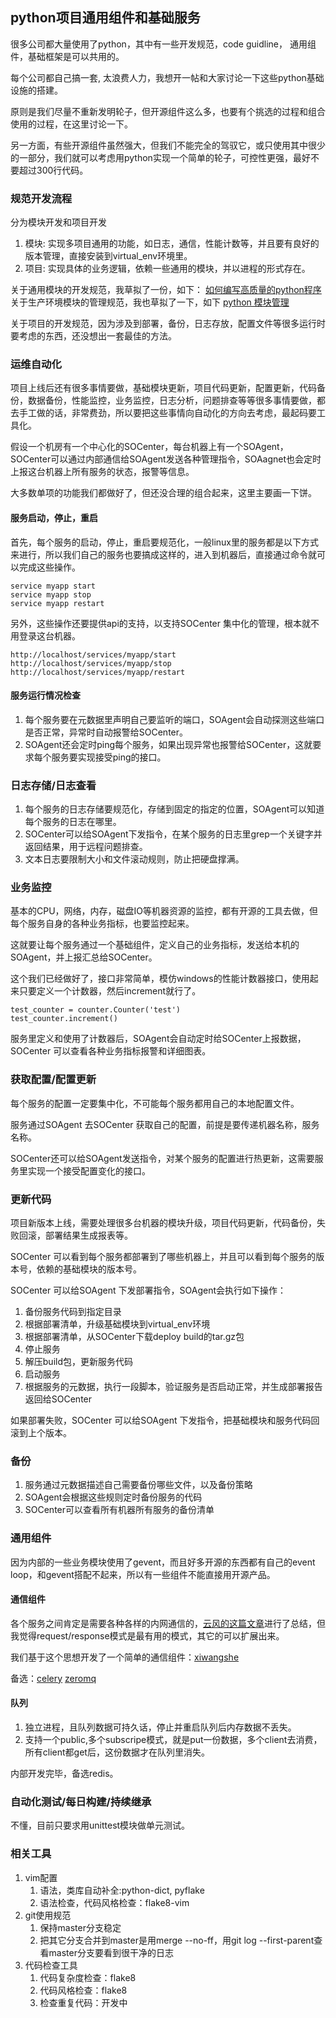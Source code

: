 ## python项目通用组件和基础服务

很多公司都大量使用了python，其中有一些开发规范，code guidline， 通用组件，基础框架是可以共用的。

每个公司都自己搞一套, 太浪费人力，我想开一帖和大家讨论一下这些python基础设施的搭建。

原则是我们尽量不重新发明轮子，但开源组件这么多，也要有个挑选的过程和组合使用的过程，在这里讨论一下。

另一方面，有些开源组件虽然强大，但我们不能完全的驾驭它，或只使用其中很少的一部分，我们就可以考虑用python实现一个简单的轮子，可控性更强，最好不要超过300行代码。

### 规范开发流程

分为模块开发和项目开发

1. 模块: 实现多项目通用的功能，如日志，通信，性能计数等，并且要有良好的版本管理，直接安装到virtual_env环境里。
1. 项目: 实现具体的业务逻辑，依赖一些通用的模块，并以进程的形式存在。

关于通用模块的开发规范，我草拟了一份，如下：
    [如何编写高质量的python程序](https://github.com/onlytiancai/codesnip/blob/master/mypost/How_to_write_high-quality_python_program.md)
关于生产环境模块的管理规范，我也草拟了一下，如下
    [python 模块管理](https://github.com/onlytiancai/codesnip/blob/master/mypost/python_module_management.md)

关于项目的开发规范，因为涉及到部署，备份，日志存放，配置文件等很多运行时要考虑的东西，还没想出一套最佳的方法。

### 运维自动化

项目上线后还有很多事情要做，基础模块更新，项目代码更新，配置更新，代码备份，数据备份，性能监控，业务监控，日志分析，问题排查等等很多事情要做，都去手工做的话，非常费劲，所以要把这些事情向自动化的方向去考虑，最起码要工具化。

假设一个机房有一个中心化的SOCenter，每台机器上有一个SOAgent，SOCenter可以通过内部通信给SOAgent发送各种管理指令，SOAagnet也会定时上报这台机器上所有服务的状态，报警等信息。

大多数单项的功能我们都做好了，但还没合理的组合起来，这里主要画一下饼。

#### 服务启动，停止，重启

首先，每个服务的启动，停止，重启要规范化，一般linux里的服务都是以下方式来进行，所以我们自己的服务也要搞成这样的，进入到机器后，直接通过命令就可以完成这些操作。

    service myapp start
    service myapp stop
    service myapp restart

另外，这些操作还要提供api的支持，以支持SOCenter 集中化的管理，根本就不用登录这台机器。

    http://localhost/services/myapp/start
    http://localhost/services/myapp/stop
    http://localhost/services/myapp/restart

#### 服务运行情况检查
    
1. 每个服务要在元数据里声明自己要监听的端口，SOAgent会自动探测这些端口是否正常，异常时自动报警给SOCenter。
1. SOAgent还会定时ping每个服务，如果出现异常也报警给SOCenter，这就要求每个服务要实现接受ping的接口。

### 日志存储/日志查看

1. 每个服务的日志存储要规范化，存储到固定的指定的位置，SOAgent可以知道每个服务的日志在哪里。
1. SOCenter可以给SOAgent下发指令，在某个服务的日志里grep一个关键字并返回结果，用于远程问题排查。
1. 文本日志要限制大小和文件滚动规则，防止把硬盘撑满。

### 业务监控

基本的CPU，网络，内存，磁盘IO等机器资源的监控，都有开源的工具去做，但每个服务自身的各种业务指标，也要监控起来。

这就要让每个服务通过一个基础组件，定义自己的业务指标，发送给本机的SOAgent，并上报汇总给SOCenter。

这个我们已经做好了，接口非常简单，模仿windows的性能计数器接口，使用起来只要定义一个计数器，然后increment就行了。

    test_counter = counter.Counter('test')
    test_counter.increment() 

服务里定义和使用了计数器后，SOAgent会自动定时给SOCenter上报数据，SOCenter 可以查看各种业务指标报警和详细图表。

### 获取配置/配置更新

每个服务的配置一定要集中化，不可能每个服务都用自己的本地配置文件。

服务通过SOAgent 去SOCenter 获取自己的配置，前提是要传递机器名称，服务名称。

SOCenter还可以给SOAgent发送指令，对某个服务的配置进行热更新，这需要服务里实现一个接受配置变化的接口。

### 更新代码

项目新版本上线，需要处理很多台机器的模块升级，项目代码更新，代码备份，失败回滚，部署结果生成报表等。

SOCenter 可以看到每个服务都部署到了哪些机器上，并且可以看到每个服务的版本号，依赖的基础模块的版本号。

SOCenter 可以给SOAgent 下发部署指令，SOAgent会执行如下操作：

1. 备份服务代码到指定目录
1. 根据部署清单，升级基础模块到virtual_env环境
1. 根据部署清单，从SOCenter下载deploy build的tar.gz包
1. 停止服务
1. 解压build包，更新服务代码
1. 启动服务
1. 根据服务的元数据，执行一段脚本，验证服务是否启动正常，并生成部署报告返回给SOCenter

如果部署失败，SOCenter 可以给SOAgent 下发指令，把基础模块和服务代码回滚到上个版本。

### 备份

1. 服务通过元数据描述自己需要备份哪些文件，以及备份策略
1. SOAgent会根据这些规则定时备份服务的代码
1. SOCenter可以查看所有机器所有服务的备份清单

### 通用组件

因为内部的一些业务模块使用了gevent，而且好多开源的东西都有自己的event loop，和gevent搭配不起来，所以有一些组件不能直接用开源产品。

#### 通信组件

各个服务之间肯定是需要各种各样的内网通信的，[云风的这篇文章](http://blog.codingnow.com/2011/02/zeromq_message_patterns.html)进行了总结，但我觉得request/response模式是最有用的模式，其它的可以扩展出来。

我们基于这个思想开发了一个简单的通信组件：[xiwangshe](https://github.com/onlytiancai/xiwangshe)

备选：[celery](http://pypi.python.org/pypi/celery) [zeromq](http://www.zeromq.org/)

#### 队列

1. 独立进程，且队列数据可持久话，停止并重启队列后内存数据不丢失。
1. 支持一个public,多个subscripe模式，就是put一份数据，多个client去消费，所有client都get后，这份数据才在队列里消失。

内部开发完毕，备选redis。

### 自动化测试/每日构建/持续继承

不懂，目前只要求用unittest模块做单元测试。

### 相关工具

1. vim配置
    1. 语法，类库自动补全:python-dict, pyflake
    1. 语法检查，代码风格检查：flake8-vim
1. git使用规范
    1. 保持master分支稳定
    1. 把其它分支合并到master是用merge --no-ff，用git log --first-parent查看master分支要看到很干净的日志
1. 代码检查工具
    1. 代码复杂度检查：flake8
    1. 代码风格检查：flake8
    1. 检查重复代码：开发中
